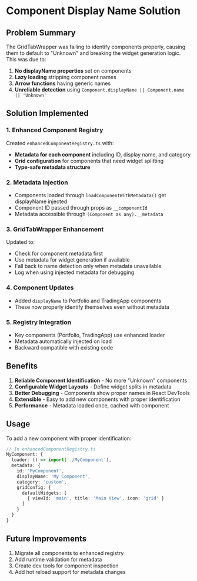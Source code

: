 # Component Display Name Solution

## Problem Summary
The GridTabWrapper was failing to identify components properly, causing them to default to "Unknown" and breaking the widget generation logic. This was due to:

1. **No displayName properties** set on components
2. **Lazy loading** stripping component names
3. **Arrow functions** having generic names
4. **Unreliable detection** using `Component.displayName || Component.name || 'Unknown'`

## Solution Implemented

### 1. Enhanced Component Registry
Created `enhancedComponentRegistry.ts` with:
- **Metadata for each component** including ID, display name, and category
- **Grid configuration** for components that need widget splitting
- **Type-safe metadata structure**

### 2. Metadata Injection
- Components loaded through `loadComponentWithMetadata()` get displayName injected
- Component ID passed through props as `__componentId`
- Metadata accessible through `(Component as any).__metadata`

### 3. GridTabWrapper Enhancement
Updated to:
- Check for component metadata first
- Use metadata for widget generation if available
- Fall back to name detection only when metadata unavailable
- Log when using injected metadata for debugging

### 4. Component Updates
- Added `displayName` to Portfolio and TradingApp components
- These now properly identify themselves even without metadata

### 5. Registry Integration
- Key components (Portfolio, TradingApp) use enhanced loader
- Metadata automatically injected on load
- Backward compatible with existing code

## Benefits

1. **Reliable Component Identification** - No more "Unknown" components
2. **Configurable Widget Layouts** - Define widget splits in metadata
3. **Better Debugging** - Components show proper names in React DevTools
4. **Extensible** - Easy to add new components with proper identification
5. **Performance** - Metadata loaded once, cached with component

## Usage

To add a new component with proper identification:

```typescript
// In enhancedComponentRegistry.ts
MyComponent: {
  loader: () => import('./MyComponent'),
  metadata: {
    id: 'MyComponent',
    displayName: 'My Component',
    category: 'custom',
    gridConfig: {
      defaultWidgets: [
        { viewId: 'main', title: 'Main View', icon: 'grid' }
      ]
    }
  }
}
```

## Future Improvements

1. Migrate all components to enhanced registry
2. Add runtime validation for metadata
3. Create dev tools for component inspection
4. Add hot reload support for metadata changes